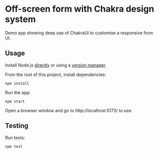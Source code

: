 # Off-screen form with Chakra design system

Demo app showing deep use of ChakraUI to customise a responsive form UI.

## Usage

Install Node.js [directly](https://nodejs.org/en/download) or using a [version manager](https://github.com/nvm-sh/nvm).

From the root of this project, install dependencies:

    npm install

Run the app:

    npm start

Open a browser window and go to http://localhost:5173/ to use.

## Testing

Run tests:

    npm test